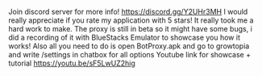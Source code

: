 Join discord server for more info! https://discord.gg/Y2UHr3MH I would really appreciate if you rate my application with 5 stars! It really took me a hard work to make. The proxy is still in beta so it might have some bugs, i did a recording of it with BlueStacks Emulator to showcase you how it works!
Also all you need to do is open BotProxy.apk and go to growtopia and write /settings in chatbox for all options
Youtube link for showcase + tutorial https://youtu.be/sF5LwUZ2hig
